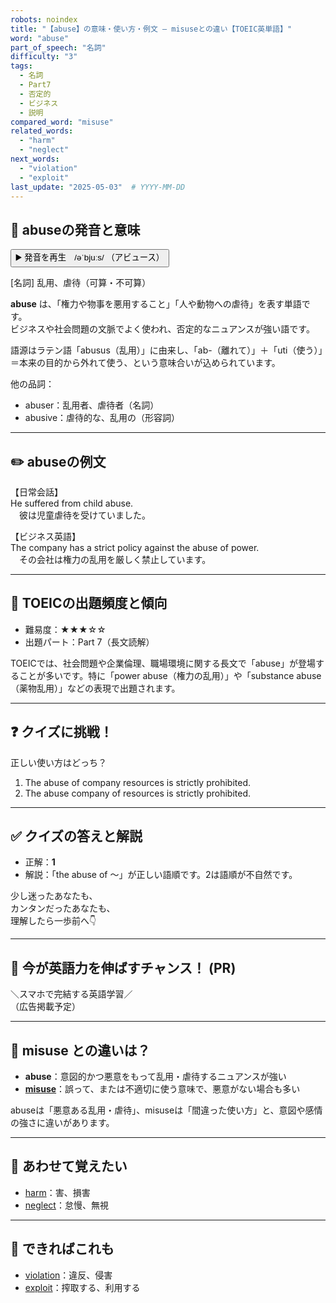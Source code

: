 ```yaml
---
robots: noindex
title: "【abuse】の意味・使い方・例文 ― misuseとの違い【TOEIC英単語】"
word: "abuse"
part_of_speech: "名詞"
difficulty: "3"
tags:
  - 名詞
  - Part7
  - 否定的
  - ビジネス
  - 説明
compared_word: "misuse"
related_words:
  - "harm"
  - "neglect"
next_words:
  - "violation"
  - "exploit"
last_update: "2025-05-03"  # YYYY-MM-DD
---
```


## 🔰 abuseの発音と意味

<button class="play-audio" onclick="playTTS('abuse')">
  <span class="play-audio-main">
    ▶️ 発音を再生　/əˈbjuːs/
  </span>
  <span class="play-audio-sub">
    （アビュース）
  </span>
</button>

<script>
function playTTS(word) {
  const audio = new Audio('/api/tts?text=' + encodeURIComponent(word));
  audio.play();
}
</script>

[名詞] 乱用、虐待（可算・不可算）

**abuse** は、「権力や物事を悪用すること」「人や動物への虐待」を表す単語です。  
ビジネスや社会問題の文脈でよく使われ、否定的なニュアンスが強い語です。

語源はラテン語「abusus（乱用）」に由来し、「ab-（離れて）」＋「uti（使う）」＝本来の目的から外れて使う、という意味合いが込められています。

他の品詞：  
- abuser：乱用者、虐待者（名詞）
- abusive：虐待的な、乱用の（形容詞）

---

## ✏️ abuseの例文

【日常会話】  
He suffered from child abuse.  
　彼は児童虐待を受けていました。

【ビジネス英語】  
The company has a strict policy against the abuse of power.  
　その会社は権力の乱用を厳しく禁止しています。

---

## 🎯 TOEICの出題頻度と傾向

- 難易度：★★★☆☆
- 出題パート：Part 7（長文読解）

TOEICでは、社会問題や企業倫理、職場環境に関する長文で「abuse」が登場することが多いです。特に「power abuse（権力の乱用）」や「substance abuse（薬物乱用）」などの表現で出題されます。

---

## ❓ クイズに挑戦！

正しい使い方はどっち？

1. The abuse of company resources is strictly prohibited.  
2. The abuse company of resources is strictly prohibited.

---

## ✅ クイズの答えと解説

- 正解：**1**
- 解説：「the abuse of ～」が正しい語順です。2は語順が不自然です。

少し迷ったあなたも、  
カンタンだったあなたも、  
理解したら一歩前へ👇️

---

## 🚀 今が英語力を伸ばすチャンス！ (PR)

<div class="ad-center">
＼スマホで完結する英語学習／<br>  
（広告掲載予定）
</div>

---

## 🤔  misuse との違いは？

- **abuse**：意図的かつ悪意をもって乱用・虐待するニュアンスが強い
- **[misuse](/misuse)**：誤って、または不適切に使う意味で、悪意がない場合も多い

abuseは「悪意ある乱用・虐待」、misuseは「間違った使い方」と、意図や感情の強さに違いがあります。

---

## 🧩 あわせて覚えたい

- [harm](/harm)：害、損害
- [neglect](/neglect)：怠慢、無視

---

## 📖 できればこれも

- [violation](/violation)：違反、侵害
- [exploit](/exploit)：搾取する、利用する

<!-- cvid: aid40_bid47 -->

